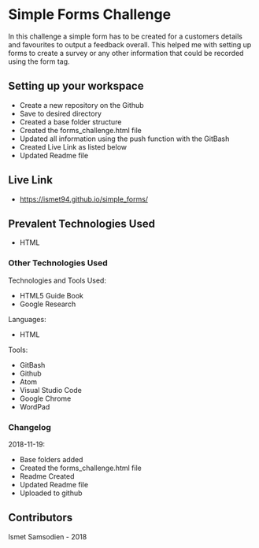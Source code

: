 # Simple Forms Challenge

In this challenge a simple form has to be created for a customers details and favourites to output a feedback overall. This helped me with setting up forms to create a survey or any other information that could be recorded using the form tag.

## Setting up your workspace

- Create a new repository on the Github
- Save to desired directory
- Created a base folder structure
- Created the forms_challenge.html file
- Updated all information using the push function with the GitBash
- Created Live Link as listed below
- Updated Readme file

## Live Link

- https://ismet94.github.io/simple_forms/

## Prevalent Technologies Used

- HTML

### Other Technologies Used

Technologies and Tools Used:

- HTML5 Guide Book
- Google Research 

Languages:

- HTML

Tools:

- GitBash
- Github
- Atom
- Visual Studio Code
- Google Chrome
- WordPad

### Changelog

2018-11-19:
- Base folders added
- Created the forms_challenge.html file
- Readme Created 
- Updated Readme file
- Uploaded to github

## Contributors

Ismet Samsodien - 2018







